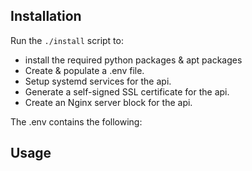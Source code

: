 ## Installation

Run the `./install` script to:
- install the required python packages & apt packages
- Create & populate a .env file.
- Setup systemd services for the api.
- Generate a self-signed SSL certificate for the api.
- Create an Nginx server block for the api.

The .env contains the following:



## Usage
